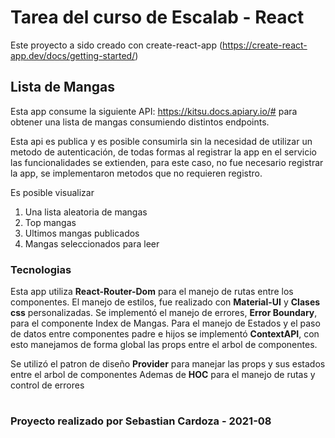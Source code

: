 # Tarea del curso de Escalab - React

Este proyecto a sido creado con create-react-app (https://create-react-app.dev/docs/getting-started/)

## Lista de Mangas

Esta app consume la siguiente API: https://kitsu.docs.apiary.io/# para obtener una lista de mangas consumiendo distintos endpoints.

Esta api es publica y es posible consumirla sin la necesidad de utilizar un metodo de autenticación, de todas formas al registrar la app en el servicio las funcionalidades se extienden, para este caso, no fue necesario registrar la app, se implementaron metodos que no requieren registro.

Es posible visualizar 
  1. Una lista aleatoria de mangas
  2. Top mangas
  3. Ultimos mangas publicados
  4. Mangas seleccionados para leer

### Tecnologias

Esta app utiliza **React-Router-Dom** para el manejo de rutas entre los componentes.
El manejo de estilos, fue realizado con **Material-UI** y **Clases css** personalizadas.
Se implementó el manejo de errores, **Error Boundary**, para el componente Index de Mangas.
Para el manejo de Estados y el paso de datos entre componentes padre e hijos se implementó **ContextAPI**, con esto manejamos de forma global las props entre el arbol de componentes.

Se utilizó el patron de diseño **Provider** para manejar las props y sus estados entre el arbol de componentes
Ademas de **HOC** para el manejo de rutas y control de errores

#

### Proyecto realizado por Sebastian Cardoza - 2021-08
